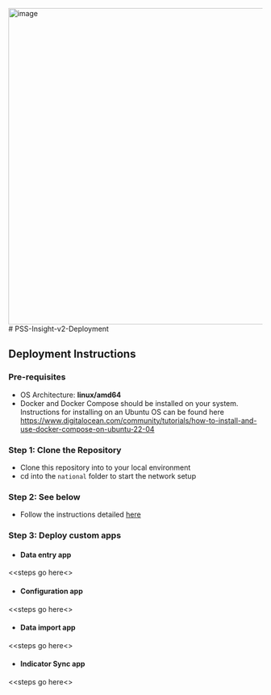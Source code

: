 <img width="627" alt="image" src="https://github.com/IntelliSOFT-Consulting/PSS-Insight-v2-Deployment-national/assets/1963527/18869ea8-90c4-4fb7-86b5-57cc33ed3fdc"># PSS-Insight-v2-Deployment

## Deployment Instructions

### Pre-requisites

- OS Architecture: **linux/amd64**  
- Docker and Docker Compose should be installed on your system. Instructions for installing on an Ubuntu OS can be found here https://www.digitalocean.com/community/tutorials/how-to-install-and-use-docker-compose-on-ubuntu-22-04

### Step 1: Clone the Repository

 - Clone this repository into to your local environment
 - cd into the `national` folder to start the network setup

### Step 2: See below
 - Follow the instructions detailed [here](./national/README.md)

### Step 3: Deploy custom apps

- #### Data entry app

<<steps go here<>

- #### Configuration app

<<steps go here<>

- #### Data import app

<<steps go here<>

- #### Indicator Sync app

<<steps go here<>

